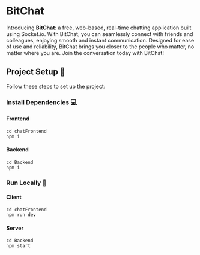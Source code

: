 # BitChat

Introducing **BitChat**: a free, web-based, real-time chatting application built using Socket.io. With BitChat, you can seamlessly connect with friends and colleagues, enjoying smooth and instant communication. Designed for ease of use and reliability, BitChat brings you closer to the people who matter, no matter where you are. Join the conversation today with BitChat!

## Project Setup 🚀

Follow these steps to set up the project:

### Install Dependencies 💻

#### Frontend
```
cd chatFrontend
npm i
```

#### Backend
```
cd Backend
npm i
```

### Run Locally 🏃
#### Client
```
cd chatFrontend
npm run dev
```

#### Server
```
cd Backend
npm start
```
